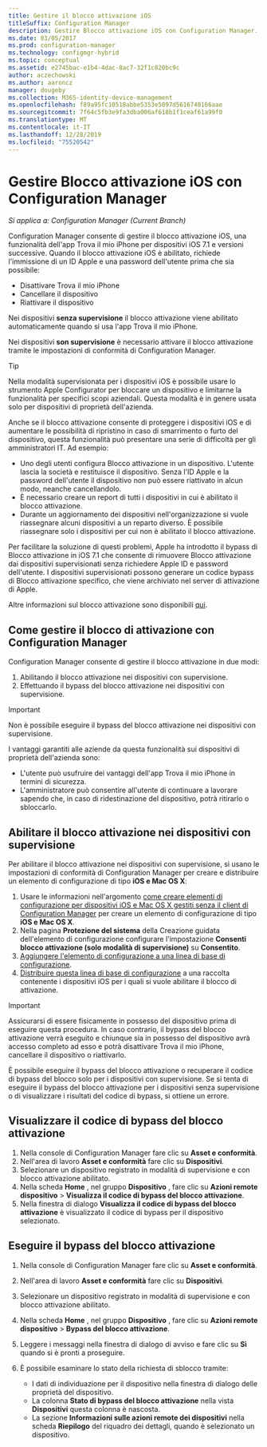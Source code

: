 ```yaml
---
title: Gestire il blocco attivazione iOS
titleSuffix: Configuration Manager
description: Gestire Blocco attivazione iOS con Configuration Manager.
ms.date: 03/05/2017
ms.prod: configuration-manager
ms.technology: configmgr-hybrid
ms.topic: conceptual
ms.assetid: e2745bac-e1b4-4dac-8ac7-32f1c820bc9c
author: aczechowski
ms.author: aaroncz
manager: dougeby
ms.collection: M365-identity-device-management
ms.openlocfilehash: f89a95fc10518abbe5353e5097d5616740166aae
ms.sourcegitcommit: 7f64c5fb3e9fa3dba006af618b1f1ceaf61a99f0
ms.translationtype: MT
ms.contentlocale: it-IT
ms.lasthandoff: 12/28/2019
ms.locfileid: "75520542"
---
```

# <a name="manage-ios-activation-lock-with-configuration-manager"></a>Gestire Blocco attivazione iOS con Configuration Manager

*Si applica a: Configuration Manager (Current Branch)*


Configuration Manager consente di gestire il blocco attivazione iOS, una funzionalità dell'app Trova il mio iPhone per dispositivi iOS 7.1 e versioni successive. Quando il blocco attivazione iOS è abilitato, richiede l'immissione di un ID Apple e una password dell'utente prima che sia possibile:

- Disattivare Trova il mio iPhone
- Cancellare il dispositivo
- Riattivare il dispositivo

Nei dispositivi **senza supervisione** il blocco attivazione viene abilitato automaticamente quando si usa l'app Trova il mio iPhone.

Nei dispositivi **son supervisione** è necessario attivare il blocco attivazione tramite le impostazioni di conformità di Configuration Manager.

> [!TIP]
> Nella modalità supervisionata per i dispositivi iOS è possibile usare lo strumento Apple Configurator per bloccare un dispositivo e limitarne la funzionalità per specifici scopi aziendali. Questa modalità è in genere usata solo per dispositivi di proprietà dell'azienda.

Anche se il blocco attivazione consente di proteggere i dispositivi iOS e di aumentare le possibilità di ripristino in caso di smarrimento o furto del dispositivo, questa funzionalità può presentare una serie di difficoltà per gli amministratori IT. Ad esempio:

- Uno degli utenti configura Blocco attivazione in un dispositivo. L'utente lascia la società e restituisce il dispositivo. Senza l'ID Apple e la password dell'utente il dispositivo non può essere riattivato in alcun modo, neanche cancellandolo.
- È necessario creare un report di tutti i dispositivi in cui è abilitato il blocco attivazione.
- Durante un aggiornamento dei dispositivi nell'organizzazione si vuole riassegnare alcuni dispositivi a un reparto diverso. È possibile riassegnare solo i dispositivi per cui non è abilitato il blocco attivazione.


Per facilitare la soluzione di questi problemi, Apple ha introdotto il bypass di Blocco attivazione in iOS 7.1 che consente di rimuovere Blocco attivazione dai dispositivi supervisionati senza richiedere Apple ID e password dell'utente. I dispositivi supervisionati possono generare un codice bypass di Blocco attivazione specifico, che viene archiviato nel server di attivazione di Apple.

Altre informazioni sul blocco attivazione sono disponibili [qui](https://support.apple.com/HT201365).

## <a name="how-configuration-manager-helps-you-manage-activation-lock"></a>Come gestire il blocco di attivazione con Configuration Manager

Configuration Manager consente di gestire il blocco attivazione in due modi:

1. Abilitando il blocco attivazione nei dispositivi con supervisione.
2. Effettuando il bypass del blocco attivazione nei dispositivi con supervisione.

> [!IMPORTANT]
> Non è possibile eseguire il bypass del blocco attivazione nei dispositivi con supervisione.

I vantaggi garantiti alle aziende da questa funzionalità sui dispositivi di proprietà dell'azienda sono:



- L'utente può usufruire dei vantaggi dell'app Trova il mio iPhone in termini di sicurezza.
- L'amministratore può consentire all'utente di continuare a lavorare sapendo che, in caso di ridestinazione del dispositivo, potrà ritirarlo o sbloccarlo.


## <a name="enable-activation-lock-on-supervised-devices"></a>Abilitare il blocco attivazione nei dispositivi con supervisione

Per abilitare il blocco attivazione nei dispositivi con supervisione, si usano le impostazioni di conformità di Configuration Manager per creare e distribuire un elemento di configurazione di tipo **iOS e Mac OS X**:

1. Usare le informazioni nell'argomento [come creare elementi di configurazione per dispositivi iOS e Mac OS X gestiti senza il client di Configuration Manager](/sccm/compliance/deploy-use/create-configuration-items-for-ios-and-mac-os-x-devices-managed-without-the-client) per creare un elemento di configurazione di tipo **iOS e Mac OS X**.
2. Nella pagina **Protezione del sistema** della Creazione guidata dell'elemento di configurazione configurare l'impostazione **Consenti blocco attivazione (solo modalità di supervisione)** su **Consentito**.
3. [Aggiungere l'elemento di configurazione a una linea di base di configurazione](/sccm/compliance/deploy-use/create-configuration-baselines).
4. [Distribuire questa linea di base di configurazione](/sccm/compliance/deploy-use/deploy-configuration-baselines) a una raccolta contenente i dispositivi iOS per i quali si vuole abilitare il blocco di attivazione.

> [!IMPORTANT]
> Assicurarsi di essere fisicamente in possesso del dispositivo prima di eseguire questa procedura. In caso contrario, il bypass del blocco attivazione verrà eseguito e chiunque sia in possesso del dispositivo avrà accesso completo ad esso e potrà disattivare Trova il mio iPhone, cancellare il dispositivo o riattivarlo.

È possibile eseguire il bypass del blocco attivazione o recuperare il codice di bypass del blocco solo per i dispositivi con supervisione. Se si tenta di eseguire il bypass del blocco attivazione per i dispositivi senza supervisione o di visualizzare i risultati del codice di bypass, si ottiene un errore.



## <a name="view-the-activation-lock-bypass-code"></a>Visualizzare il codice di bypass del blocco attivazione

1. Nella console di Configuration Manager fare clic su **Asset e conformità**.
2. Nell'area di lavoro **Asset e conformità** fare clic su **Dispositivi**.
3. Selezionare un dispositivo registrato in modalità di supervisione e con blocco attivazione abilitato.
4. Nella scheda **Home** , nel gruppo **Dispositivo** , fare clic su **Azioni remote dispositivo** > **Visualizza il codice di bypass del blocco attivazione**.
5. Nella finestra di dialogo **Visualizza il codice di bypass del blocco attivazione** è visualizzato il codice di bypass per il dispositivo selezionato.

## <a name="bypass-activation-lock"></a>Eseguire il bypass del blocco attivazione

1. Nella console di Configuration Manager fare clic su **Asset e conformità**.
2. Nell'area di lavoro **Asset e conformità** fare clic su **Dispositivi**.
3. Selezionare un dispositivo registrato in modalità di supervisione e con blocco attivazione abilitato.
3. Nella scheda **Home** , nel gruppo **Dispositivo** , fare clic su **Azioni remote dispositivo** > **Bypass del blocco attivazione**.
5. Leggere i messaggi nella finestra di dialogo di avviso e fare clic su **Sì** quando si è pronti a proseguire.
6. È possibile esaminare lo stato della richiesta di sblocco tramite:

    - I dati di individuazione per il dispositivo nella finestra di dialogo delle proprietà del dispositivo.
    - La colonna **Stato di bypass del blocco attivazione** nella vista **Dispositivi** questa colonna è nascosta.
    - La sezione **Informazioni sulle azioni remote dei dispositivi** nella scheda **Riepilogo** del riquadro dei dettagli, quando è selezionato un dispositivo.
